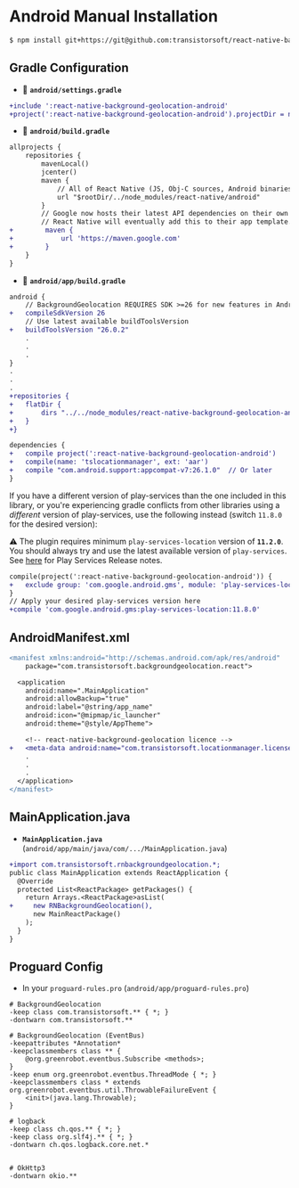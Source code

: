 # Android Manual Installation

```bash
$ npm install git+https://git@github.com:transistorsoft/react-native-background-geolocation-android.git --save
```

## Gradle Configuration

* :open_file_folder: **`android/settings.gradle`**

```diff
+include ':react-native-background-geolocation-android'
+project(':react-native-background-geolocation-android').projectDir = new File(rootProject.projectDir, '../node_modules/react-native-background-geolocation-android/android')
```

* :open_file_folder: **`android/build.gradle`**

```diff
allprojects {
    repositories {
        mavenLocal()
        jcenter()
        maven {
            // All of React Native (JS, Obj-C sources, Android binaries) is installed from npm
            url "$rootDir/../node_modules/react-native/android"
        }
        // Google now hosts their latest API dependencies on their own maven  server.  
        // React Native will eventually add this to their app template.
+        maven {
+            url 'https://maven.google.com'
+        }
    }
}
```


* :open_file_folder: **`android/app/build.gradle`**

```diff
android {
    // BackgroundGeolocation REQUIRES SDK >=26 for new features in Android 8
+   compileSdkVersion 26
    // Use latest available buildToolsVersion
+   buildToolsVersion "26.0.2"
    .
    .
    .
}
.
.
.
+repositories {
+   flatDir {
+       dirs "../../node_modules/react-native-background-geolocation-android/android/libs"
+   }
+}

dependencies {
+   compile project(':react-native-background-geolocation-android')
+   compile(name: 'tslocationmanager', ext: 'aar')
+   compile "com.android.support:appcompat-v7:26.1.0"  // Or later
}
```

If you have a different version of play-services than the one included in this library, or you're experiencing gradle conflicts from other libraries using a *different* version of play-services, use the following instead (switch `11.8.0` for the desired version):

:warning: The plugin requires minimum `play-services-location` version of **`11.2.0`**.  You should always try and use the latest available version of `play-services`.  See [here](https://developers.google.com/android/guides/releases) for Play Services Release notes.

```diff
compile(project(':react-native-background-geolocation-android')) {    
+   exclude group: 'com.google.android.gms', module: 'play-services-location'
}
// Apply your desired play-services version here
+compile 'com.google.android.gms:play-services-location:11.8.0'
```


## AndroidManifest.xml

```diff
<manifest xmlns:android="http://schemas.android.com/apk/res/android"
    package="com.transistorsoft.backgroundgeolocation.react">

  <application
    android:name=".MainApplication"
    android:allowBackup="true"
    android:label="@string/app_name"
    android:icon="@mipmap/ic_launcher"
    android:theme="@style/AppTheme">

    <!-- react-native-background-geolocation licence -->
+   <meta-data android:name="com.transistorsoft.locationmanager.license" android:value="YOUR_LICENCE_KEY_HERE" />
    .
    .
    .
  </application>
</manifest>

```


## MainApplication.java

* **`MainApplication.java`** (`android/app/main/java/com/.../MainApplication.java`)

```diff
+import com.transistorsoft.rnbackgroundgeolocation.*;
public class MainApplication extends ReactApplication {
  @Override
  protected List<ReactPackage> getPackages() {
    return Arrays.<ReactPackage>asList(
+     new RNBackgroundGeolocation(),
      new MainReactPackage()
    );
  }
}
```

## Proguard Config
* In your `proguard-rules.pro` (`android/app/proguard-rules.pro`)

```proguard
# BackgroundGeolocation
-keep class com.transistorsoft.** { *; }
-dontwarn com.transistorsoft.**

# BackgroundGeolocation (EventBus)
-keepattributes *Annotation*
-keepclassmembers class ** {
    @org.greenrobot.eventbus.Subscribe <methods>;
}
-keep enum org.greenrobot.eventbus.ThreadMode { *; }
-keepclassmembers class * extends org.greenrobot.eventbus.util.ThrowableFailureEvent {
    <init>(java.lang.Throwable);
}

# logback
-keep class ch.qos.** { *; }
-keep class org.slf4j.** { *; }
-dontwarn ch.qos.logback.core.net.*


# OkHttp3
-dontwarn okio.**
```
